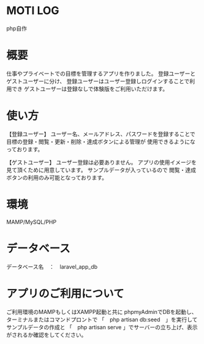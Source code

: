# MOTI LOG 
php自作
# 概要
仕事やプライベートでの目標を管理するアプリを作りました。
登録ユーザーとゲストユーザーに分け、
登録ユーザーはユーザー登録しログインすることで利用でき
ゲストユーザーは登録なしで体験版をご利用いただけます。
# 使い方
【登録ユーザー】
ユーザー名、メールアドレス、パスワードを登録することで
目標の登録・閲覧・更新・削除・達成ボタンによる管理が
使用できるようになっております。

【ゲストユーザー】
ユーザー登録は必要ありません。
アプリの使用イメージを見て頂くために用意しています。
サンプルデータが入っているので
閲覧・達成ボタンの利用のみ可能となっております。

# 環境
MAMP/MySQL/PHP
# データベース
データベース名　：　laravel_app_db
# アプリのご利用について
ご利用環境のMAMPもしくはXAMPP起動と共に
phpmyAdminでDBを起動し、ターミナルまたはコマンドプロントで
「　php artisan db:seed　」を実行してサンプルデータの作成と
「　php artisan serve 」でサーバーの立ち上げ、表示がされるか確認をしてください。
